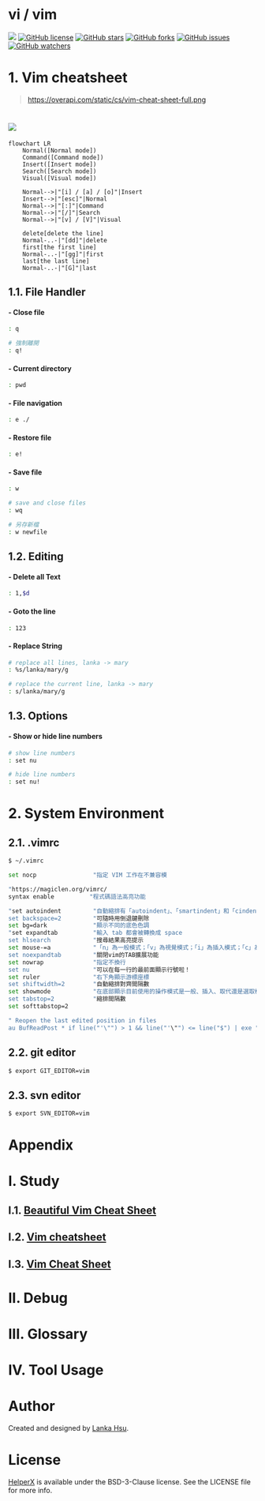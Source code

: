 # vi / vim
[![](https://img.shields.io/badge/Powered%20by-lankahsu%20-brightgreen.svg)](https://github.com/lankahsu520/HelperX)
[![GitHub license][license-image]][license-url]
[![GitHub stars][stars-image]][stars-url]
[![GitHub forks][forks-image]][forks-url]
[![GitHub issues][issues-image]][issues-image]
[![GitHub watchers][watchers-image]][watchers-image]

[license-image]: https://img.shields.io/github/license/lankahsu520/HelperX.svg
[license-url]: https://github.com/lankahsu520/HelperX/blob/master/LICENSE
[stars-image]: https://img.shields.io/github/stars/lankahsu520/HelperX.svg
[stars-url]: https://github.com/lankahsu520/HelperX/stargazers
[forks-image]: https://img.shields.io/github/forks/lankahsu520/HelperX.svg
[forks-url]: https://github.com/lankahsu520/HelperX/network
[issues-image]: https://img.shields.io/github/issues/lankahsu520/HelperX.svg
[issues-url]: https://github.com/lankahsu520/HelperX/issues
[watchers-image]: https://img.shields.io/github/watchers/lankahsu520/HelperX.svg
[watchers-url]: https://github.com/lankahsu520/HelperX/watchers

# 1. Vim cheatsheet

> https://overapi.com/static/cs/vim-cheat-sheet-full.png

# ![](https://overapi.com/static/cs/vim-cheat-sheet-full.png)

```mermaid
flowchart LR
	Normal([Normal mode])
	Command([Command mode])
	Insert([Insert mode])
	Search([Search mode])
	Visual([Visual mode])

	Normal-->|"[i] / [a] / [o]"|Insert
	Insert-->|"[esc]"|Normal
	Normal-->|"[:]"|Command
	Normal-->|"[/]"|Search
	Normal-->|"[v] / [V]"|Visual
	
	delete[delete the line]
	Normal-..-|"[dd]"|delete
	first[the first line]
	Normal-..-|"[gg]"|first
	last[the last line]
	Normal-..-|"[G]"|last
```

## 1.1. File Handler

#### - Close file

```bash
: q

# 強制離開
: q!
```

#### - Current directory

```bash
: pwd
```

#### - File navigation

```bash
: e ./
```

#### - Restore file

```bash
: e!
```

#### - Save file

```bash
: w

# save and close files
: wq

# 另存新檔
: w newfile
```

## 1.2. Editing

#### - Delete all Text

```bash
: 1,$d
```

#### - Goto the line

```bash
: 123
```

#### - Replace String

```bash
# replace all lines, lanka -> mary
: %s/lanka/mary/g

# replace the current line, lanka -> mary
: s/lanka/mary/g
```

## 1.3. Options

#### - Show or hide line numbers

```bash
# show line numbers
: set nu

# hide line numbers
: set nu!
```
# 2. System Environment

## 2.1. .vimrc

```bash
$ ~/.vimrc
```


```bash
set nocp                "指定 VIM 工作在不兼容模

"https://magiclen.org/vimrc/
syntax enable          "程式碼語法高亮功能

"set autoindent         "自動縮排有「autoindent」、「smartindent」和「cindent」
set backspace=2         "可隨時用倒退鍵刪除
set bg=dark             "顯示不同的底色色調
"set expandtab          "輸入 tab 都會被轉換成 space
set hlsearch            "搜尋結果高亮提示
set mouse-=a            "「n」為一般模式；「v」為視覺模式；「i」為插入模式；「c」為命令列模式；「a」為所有模式
set noexpandtab         "關閉vim的TAB擴展功能
set nowrap              "指定不換行
set nu                  "可以在每一行的最前面顯示行號啦！
set ruler               "右下角顯示游標座標
set shiftwidth=2        "自動縮排對齊間隔數
set showmode            "在底部顯示目前使用的操作模式是一般、插入、取代還是選取模式
set tabstop=2           "縮排間隔數
set softtabstop=2

" Reopen the last edited position in files
au BufReadPost * if line("'\"") > 1 && line("'\"") <= line("$") | exe "normal! g'\"" | endif

```

## 2.2. git editor

```bash
$ export GIT_EDITOR=vim
```

## 2.3. svn editor

```bash
$ export SVN_EDITOR=vim
```

# Appendix

# I. Study

## I.1. [Beautiful Vim Cheat Sheet](https://vimcheatsheet.com)

## I.2. [Vim cheatsheet](https://quickref.me/vim.html)

## I.3. [Vim Cheat Sheet](https://vim.rtorr.com/)

# II. Debug

# III. Glossary

# IV. Tool Usage

# Author

Created and designed by [Lanka Hsu](lankahsu@gmail.com).

# License

[HelperX](https://github.com/lankahsu520/HelperX) is available under the BSD-3-Clause license. See the LICENSE file for more info.

